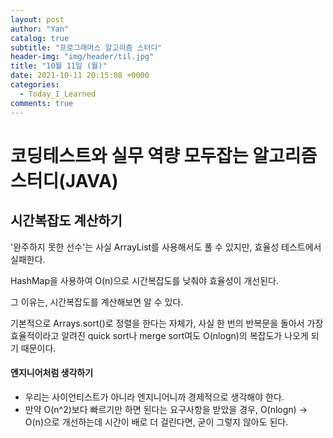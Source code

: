 ```yaml
---
layout: post
author: "Yan"
catalog: true
subtitle: "프로그래머스 알고리즘 스터디"
header-img: "img/header/til.jpg"
title: "10월 11일 (월)"
date: 2021-10-11 20:15:08 +0000
categories:
  - Today_I_Learned
comments: true
---
```


# 코딩테스트와 실무 역량 모두잡는 알고리즘 스터디(JAVA)

## 시간복잡도 계산하기

'완주하지 못한 선수'는 사실 ArrayList를 사용해서도 풀 수 있지만, 효율성 테스트에서 실패한다.  

HashMap을 사용하여 O(n)으로 시간복잡도를 낮춰야 효율성이 개선된다.  

그 이유는, 시간복잡도를 계산해보면 알 수 있다.  

기본적으로 Arrays.sort()로 정렬을 한다는 자체가, 사실 한 번의 반복문을 돌아서 가장 효율적이라고 알려진 quick sort나 merge sort여도 O(nlogn)의 복잡도가 나오게 되기 때문이다.

#### 엔지니어처럼 생각하기

- 우리는 사이언티스트가 아니라 엔지니어니까 경제적으로 생각해야 한다.
- 만약 O(n^2)보다 빠르기만 하면 된다는 요구사항을 받았을 경우, O(nlogn) -> O(n)으로 개선하는데 시간이 배로 더 걸린다면, 굳이 그렇지 않아도 된다. 